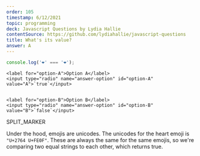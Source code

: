 ```yaml
---
order: 105
timestamp: 6/12/2021
topic: programming
deck: Javascript Questions by Lydia Hallie
contentSource: https://github.com/lydiahallie/javascript-questions
title: What's its value?
answer: A
---
```


  

```javascript
console.log('❤️' === '❤️');
```


    <label for="option-A">Option A</label>
    <input type="radio" name="answer-option" id="option-A" value="A">`true`</input>
    

    <label for="option-B">Option B</label>
    <input type="radio" name="answer-option" id="option-B" value="B">`false`</input>
    




SPLIT_MARKER

Under the hood, emojis are unicodes. The unicodes for the heart emoji is `"U+2764 U+FE0F"`. These are always the same for the same emojis, so we're comparing two equal strings to each other, which returns true.




